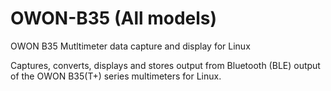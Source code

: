 # OWON-B35 (All models)
OWON B35 Mutltimeter data capture and display for Linux

Captures, converts, displays and stores output from Bluetooth (BLE) output of the OWON B35(T+) series multimeters for Linux.


